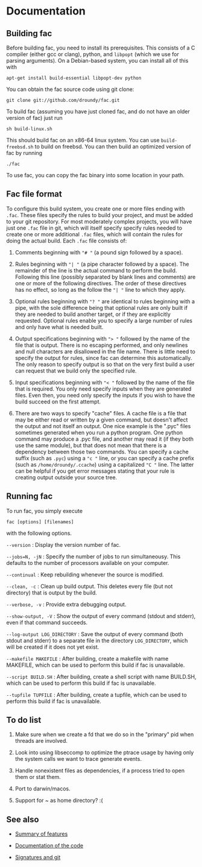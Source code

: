 # Documentation

## Building fac

Before building fac, you need to install its prerequisites.  This
consists of a C compiler (either gcc or clang), python, and `libpopt`
(which we use for parsing arguments).  On a Debian-based system, you
can install all of this with

    apt-get install build-essential libpopt-dev python

You can obtain the fac source code using git clone:

    git clone git://github.com/droundy/fac.git

To build fac (assuming you have just cloned fac, and do not have an
older version of fac) just run

    sh build-linux.sh

This should build fac on an x86-64 linux system.  You can use
`build-freebsd.sh` to build on freebsd.  You can then build an
optimized version of fac by running

    ./fac

To use fac, you can copy the fac binary into some location in your
path.

## Fac file format

To configure this build system, you create one or more files ending
with `.fac`.  These files specify the rules to build your project,
and must be added to your git repository.  For most moderately complex
projects, you will have just one `.fac` file in git, which will
itself specify specify rules needed to create one or more additional
`.fac` files, which will contain the rules for doing the actual
build.  Each `.fac` file consists of:

1. Comments beginning with `"# "` (a pound sign followed by a space).

2. Rules beginning with `"| "` (a pipe character followed by a
   space).  The remainder of the line is the actual command to perform
   the build.  Following this line (possibly separated by blank lines
   and comments) are one or more of the following directives.  The
   order of these directives has no effect, so long as the follow the
   `"| "` line to which they apply.

2. Optional rules beginning with `"? "` are identical to rules
   beginning with a pipe, with the sole difference being that optional
   rules are only built if they are needed to build another target, or
   if they are explicitly requested.  Optional rules enable you to
   specify a large number of rules and only have what is needed built.

3. Output specifications beginning with `"> "` followed by the name of
   the file that is output.  There is no escaping performed, and only
   newlines and null characters are disallowed in the file name.
   There is little need to specify the output for rules, since fac
   can determine this automatically.  The only reason to specify
   output is so that on the very first build a user can request that
   we build only the specified rule.

4. Input specifications beginning with `"< "` followed by the name of
   the file that is required.  You only need specify inputs when they
   are generated files.  Even then, you need only specify the inputs
   if you wish to have the build succeed on the first attempt.

5. There are two ways to specify "cache" files.  A cache file is a
   file that may be either read or written by a given command, but
   doesn't affect the output and not itself an output.  One nice
   example is the ".pyc" files sometimes generated when you run a
   python program.  One python command may produce a .pyc file, and
   another may read it (if they both use the same module), but that
   does not mean that there is a dependency between those two
   commands.  You can specify a cache suffix (such as `.pyc`) using a
   `"c "` line, or you can specify a cache prefix (such as
   `/home/droundy/.ccache`) using a capitalized `"C "` line.  The
   latter can be helpful if you get error messages stating that your
   rule is creating output outside your source tree.

## Running fac

To run fac, you simply execute

    fac [options] [filenames]

with the following options.

`--version`
: Display the version number of fac.

`--jobs=N, -jN`
: Specify the number of jobs to run simultaneousy.  This defaults to
  the number of processors available on your computer.

`--continual`
: Keep rebuilding whenever the source is modified.

`--clean, -c`
: Clean up build output.  This deletes every file (but not directory)
  that is output by the build.

`--verbose, -v`
: Provide extra debugging output.

`--show-output, -V`
: Show the output of every command (stdout and stderr), even if that
  command succeeds.

`--log-output LOG_DIRECTORY`
: Save the output of every command (both stdout and stderr) to a
  separate file in the directory `LOG_DIRECTORY`, which will be created if
  it does not yet exist.

`--makefile MAKEFILE`
: After building, create a makefile with name MAKEFILE, which can be
  used to perform this build if fac is unavailable.

`--script BUILD.SH`
: After building, create a shell script with name BUILD.SH, which can
  be used to perform this build if fac is unavailable.

`--tupfile TUPFILE`
: After building, create a tupfile, which can be used to perform this
  build if fac is unavailable.

## To do list

1. Make sure when we create a fd that we do so in the "primary" pid
   when threads are involved.

1. Look into using libseccomp to optimize the ptrace usage by having
   only the system calls we want to trace generate events.

2. Handle nonexistent files as dependencies, if a process tried to
   open them or stat them.

3. Port to darwin/macos.

6. Support for ~ as home directory? :(

## See also

* [Summary of features](features.html)

* [Documentation of the code](code-guide.html)

* [Signatures and git](signatures.html)
